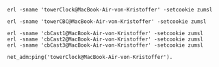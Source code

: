    erl -sname 'towerClock@MacBook-Air-von-Kristoffer' -setcookie zumsl

    erl -sname 'towerCBC@MacBook-Air-von-Kristoffer' -setcookie zumsl

    erl -sname 'cbCast1@MacBook-Air-von-Kristoffer' -setcookie zumsl
    erl -sname 'cbCast2@MacBook-Air-von-Kristoffer' -setcookie zumsl
    erl -sname 'cbCast3@MacBook-Air-von-Kristoffer' -setcookie zumsl

    net_adm:ping('towerClock@MacBook-Air-von-Kristoffer').